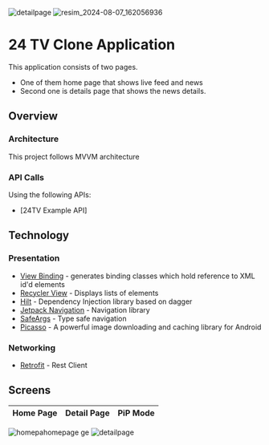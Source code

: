 ![detailpage](https://github.com/user-attachments/assets/5eb45ed3-3372-496a-866c-a36afc3d00cf)
![resim_2024-08-07_162056936](https://github.com/user-attachments/assets/da61ab02-5488-48ef-9a36-44bce0c01306)
# 24 TV Clone Application
This application consists of two pages. 
- One of them home page that shows live feed and news
- Second one is details page that shows the news details. 

## Overview
### Architecture
This project follows MVVM architecture

### API Calls
Using the following APIs:
- [24TV Example API]


## Technology
### Presentation
- [View Binding](https://developer.android.com/topic/libraries/view-binding) - generates binding classes which hold reference to XML id'd elements
- [Recycler View](https://developer.android.com/reference/kotlin/androidx/recyclerview/widget/RecyclerView) - Displays lists of elements
- [Hilt](https://dagger.dev/hilt/) - Dependency Injection library based on dagger
- [Jetpack Navigation](https://developer.android.com/guide/navigation/navigation-getting-started) - Navigation library
- [SafeArgs](https://developer.android.com/guide/navigation/navigation-getting-started#ensure_type-safety_by_using_safe_args) - Type safe navigation
- [Picasso](https://square.github.io/picasso/) - A powerful image downloading and caching library for Android

### Networking
- [Retrofit](https://square.github.io/retrofit/) - Rest Client

## Screens

Home Page | Detail Page | PiP Mode
:-------------------------:|:-------------------------:|:-------------------------:
![homepa![homepage](https://github.com/user-attachments/assets/071496c6-73f2-4da0-a8f2-ea5a811ec6ec)
ge](https://github.com/user-attachments/assets/2053dbb6-26fd-4bc8-802b-bcc84d10418b)
![detailpage](https://github.com/user-attachments/assets/71a9add4-0811-474d-ae7b-8d9ab8bdc0bd)



